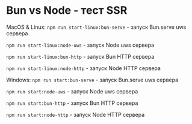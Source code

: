 # Bun vs Node - тест SSR

MacOS & Linux:
`npm run start-linux:bun-serve` - запуск Bun.serve uws сервера

`npm run start-linux:node-uws` - запуск Node uws сервера

`npm run start-linux:bun-http` - запуск Bun HTTP сервера

`npm run start-linux:node-http` - запуск Node HTTP сервера

Windows:
`npm run start:bun-serve` - запуск Bun.serve uws сервера

`npm run start:node-uws` - запуск Node uws сервера

`npm run start:bun-http` - запуск Bun HTTP сервера

`npm run start:node-http` - запуск Node HTTP сервера

